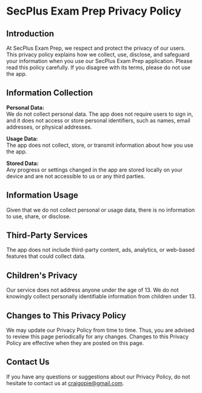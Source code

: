 # SecPlus Exam Prep Privacy Policy

## Introduction

At SecPlus Exam Prep, we respect and protect the privacy of our users. This privacy policy explains how we collect, use, disclose, and safeguard your information when you use our SecPlus Exam Prep application. Please read this policy carefully. If you disagree with its terms, please do not use the app.

## Information Collection

**Personal Data:**  
We do not collect personal data. The app does not require users to sign in, and it does not access or store personal identifiers, such as names, email addresses, or physical addresses.

**Usage Data:**  
The app does not collect, store, or transmit information about how you use the app.

**Stored Data:**  
Any progress or settings changed in the app are stored locally on your device and are not accessible to us or any third parties.

## Information Usage

Given that we do not collect personal or usage data, there is no information to use, share, or disclose.

## Third-Party Services

The app does not include third-party content, ads, analytics, or web-based features that could collect data.

## Children's Privacy

Our service does not address anyone under the age of 13. We do not knowingly collect personally identifiable information from children under 13.

## Changes to This Privacy Policy

We may update our Privacy Policy from time to time. Thus, you are advised to review this page periodically for any changes. Changes to this Privacy Policy are effective when they are posted on this page.

## Contact Us

If you have any questions or suggestions about our Privacy Policy, do not hesitate to contact us at craigopie@gmail.com.
